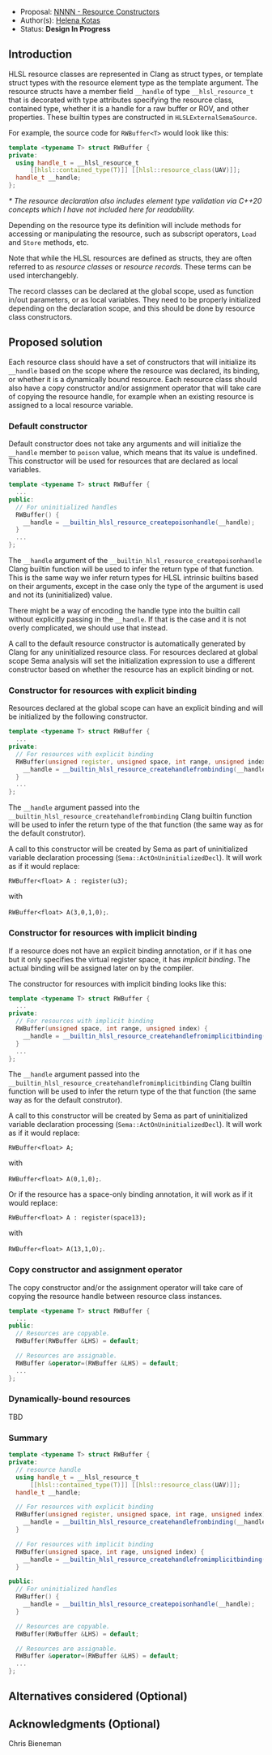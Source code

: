 * Proposal: [NNNN - Resource Constructors](NNNN-resource-constructors.md)
* Author(s): [Helena Kotas](https://github.com/hekota)
* Status: **Design In Progress**

## Introduction

HLSL resource classes are represented in Clang as struct types, or template
struct types with the resource element type as the template argument. The
resource structs have a member field `__handle` of type `__hlsl_resource_t` that
is decorated with type attributes specifying the resource class, contained type,
whether it is a handle for a raw buffer or ROV, and other properties. These
builtin types are constructed in `HLSLExternalSemaSource`.

For example, the source code for `RWBuffer<T>` would look like this:

```c++
template <typename T> struct RWBuffer {
private:
  using handle_t = __hlsl_resource_t
      [[hlsl::contained_type(T)]] [[hlsl::resource_class(UAV)]];
  handle_t __handle;
};
```
_* The resource declaration also includes element type validation via C++20
concepts which I have not included here for readability._

Depending on the resource type its definition will include methods for accessing
or manipulating the resource, such as subscript operators, `Load` and `Store`
methods, etc.

Note that while the HLSL resources are defined as structs, they are often
referred to as _resource classes_ or _resource records_. These terms can be used
interchangebly.

The record classes can be declared at the global scope, used as function in/out
parameters, or as local variables. They need to be properly initialized
depending on the declaration scope, and this should be done by resource class
constructors.

## Proposed solution

Each resource class should have a set of constructors that will initialize its
`__handle` based on the scope where the resource was declared, its binding, or
whether it is a dynamically bound resource. Each resource class should also have
a copy constructor and/or assignment operator that will take care of copying the
resource handle, for example when an existing resource is assigned to a local
resource variable.

### Default constructor

Default constructor does not take any arguments and will initialize the
`__handle` member to `poison` value, which means that its value is undefined.
This constructor will be used for resources that are declared as local
variables.

```c++
template <typename T> struct RWBuffer {
  ...
public:
  // For uninitialized handles
  RWBuffer() {
    __handle = __builtin_hlsl_resource_createpoisonhandle(__handle);
  }
  ...
};
```

The `__handle` argument of the `__builtin_hlsl_resource_createpoisonhandle` Clang
builtin function will be used to infer the return type of that function. This is
the same way we infer return types for HLSL intrinsic builtins based on their
arguments, except in the case only the type of the argument is used and not its
(uninitialized) value.

There might be a way of encoding the handle type into the
builtin call without explicitly passing in the `__handle`. If that is the case
and it is not overly complicated, we should use that instead.

A call to the default resource constructor is automatically generated by Clang
for any uninitialized resource class. For resources declared at global scope
Sema analysis will set the initialization expression to use a different
constructor based on whether the resource has an explicit binding or not.

### Constructor for resources with explicit binding

Resources declared at the global scope can have an explicit binding and will be
initialized by the following constructor.

```c++
template <typename T> struct RWBuffer {
  ...
private:
  // For resources with explicit binding
  RWBuffer(unsigned register, unsigned space, int range, unsigned index) {
    __handle = __builtin_hlsl_resource_createhandlefrombinding(__handle, register, space, range, index);
  }
  ...
};
```

The `__handle` argument passed into the
`__builtin_hlsl_resource_createhandlefrombinding` Clang builtin function will be used
to infer the return type of the that function (the same way as for the default
construtor).

A call to this constructor will be created by Sema as part of uninitialized
variable declaration processing (`Sema::ActOnUninitializedDecl`). It will
work as if it would replace:

`RWBuffer<float> A : register(u3);`

with

`RWBuffer<float> A(3,0,1,0);`.

### Constructor for resources with implicit binding

If a resource does not have an explicit binding annotation, or if it has one but
it only specifies the virtual register space, it has _implicit binding_. The
actual binding will be assigned later on by the compiler.

The constructor for resources with implicit binding looks like this:

```c++
template <typename T> struct RWBuffer {
  ...
private:
  // For resources with implicit binding
  RWBuffer(unsigned space, int range, unsigned index) {
    __handle = __builtin_hlsl_resource_createhandlefromimplicitbinding(__handle, space, range, index);
  }
  ...
};
```

The `__handle` argument passed into the
`__builtin_hlsl_resource_createhandlefromimplicitbinding` Clang builtin function will
be used to infer the return type of the that function (the same way as for the
default construtor).

A call to this constructor will be created by Sema as part of uninitialized
variable declaration processing (`Sema::ActOnUninitializedDecl`). It will
work as if it would replace:

`RWBuffer<float> A;`

with

`RWBuffer<float> A(0,1,0);`.

Or if the resource has a space-only binding annotation, it will work as if it
would replace:

`RWBuffer<float> A : register(space13);`

with

`RWBuffer<float> A(13,1,0);`.

### Copy constructor and assignment operator

The copy constructor and/or the assignment operator will take care of copying the
resource handle between resource class instances.

```c++
template <typename T> struct RWBuffer {
  ...
public:
  // Resources are copyable.
  RWBuffer(RWBuffer &LHS) = default;

  // Resources are assignable.
  RWBuffer &operator=(RWBuffer &LHS) = default;
  ...
};
```

### Dynamically-bound resources

TBD

### Summary

```c++
template <typename T> struct RWBuffer {
private:
  // resource handle
  using handle_t = __hlsl_resource_t
      [[hlsl::contained_type(T)]] [[hlsl::resource_class(UAV)]];
  handle_t __handle;

  // For resources with explicit binding
  RWBuffer(unsigned register, unsigned space, int rage, unsigned index) {
    __handle = __builtin_hlsl_resource_createhandlefrombinding(__handle, register, space, range, index);
  }

  // For resources with implicit binding
  RWBuffer(unsigned space, int rage, unsigned index) {
    __handle = __builtin_hlsl_resource_createhandlefromimplicitbinding(__handle, space, range, index);
  }

public:
  // For uninitialized handles
  RWBuffer() {
    __handle = __builtin_hlsl_resource_createpoisonhandle(__handle);
  }

  // Resources are copyable.
  RWBuffer(RWBuffer &LHS) = default;

  // Resources are assignable.
  RWBuffer &operator=(RWBuffer &LHS) = default;
  ...
};
```

## Alternatives considered (Optional)

## Acknowledgments (Optional)

Chris Bieneman

<!-- {% endraw %} -->
